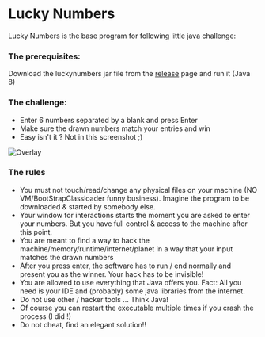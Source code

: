 # Lucky Numbers #

Lucky Numbers is the base program for following little java challenge:

### The prerequisites: ###

Download the luckynumbers jar file from the [release] page and run it (Java 8)
 
### The challenge: ###
 
* Enter 6 numbers separated by a blank and press Enter
* Make sure the drawn numbers match your entries and win
* Easy isn't it ? Not in this screenshot ;)

![Overlay](http://i.imgur.com/qcsQ6mc.png "Lucky Numbers")

### The rules ###

* You must not touch/read/change any physical files on your machine (NO VM/BootStrapClassloader funny business). Imagine the program to be downloaded & started by somebody else.
* Your window for interactions starts the moment you are asked to enter your numbers. But you have full control & access to the machine after this point.
* You are meant to find a way to hack the machine/memory/runtime/internet/planet in a way that your input matches the drawn numbers
* After you press enter, the software has to run / end normally and present you as the winner. Your hack has to be invisible!
* You are allowed to use everything that Java offers you. Fact: All you need is your IDE and (probably) some java libraries from the internet.
* Do not use other / hacker tools … Think Java!
* Of course you can restart the executable multiple times if you crash the process (I did <g>!)
* Do not cheat, find an elegant solution!!

[release]:https://github.com/bvongunten/luckynumbers/releases

